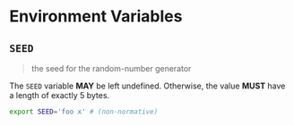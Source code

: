 # Environment Variables

## `SEED`

> the seed for the random-number generator

The `SEED` variable **MAY** be left undefined. Otherwise, the value **MUST**
have a length of exactly 5 bytes.

```bash
export SEED='foo x' # (non-normative)
```
